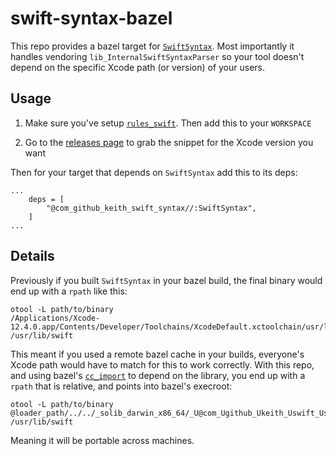 # swift-syntax-bazel

This repo provides a bazel target for
[`SwiftSyntax`](https://github.com/apple/swift-syntax). Most importantly
it handles vendoring `lib_InternalSwiftSyntaxParser` so your tool
doesn't depend on the specific Xcode path (or version) of your users.

## Usage

1. Make sure you've setup
   [`rules_swift`](https://github.com/bazelbuild/rules_swift). Then add
   this to your `WORKSPACE`

2. Go to the [releases
   page](https://github.com/keith/swift-syntax-bazel/releases) to grab
   the snippet for the Xcode version you want

Then for your target that depends on `SwiftSyntax` add this to its deps:

```bzl
...
    deps = [
        "@com_github_keith_swift_syntax//:SwiftSyntax",
    ]
...
```

## Details

Previously if you built `SwiftSyntax` in your bazel build, the final
binary would end up with a `rpath` like this:

```
otool -L path/to/binary
/Applications/Xcode-12.4.0.app/Contents/Developer/Toolchains/XcodeDefault.xctoolchain/usr/lib/swift/macosx
/usr/lib/swift
```

This meant if you used a remote bazel cache in your builds, everyone's
Xcode path would have to match for this to work correctly. With this
repo, and using bazel's
[`cc_import`](https://docs.bazel.build/versions/main/be/c-cpp.html#cc_import)
to depend on the library, you end up with a `rpath` that is relative,
and points into bazel's execroot:

```
otool -L path/to/binary
@loader_path/../../_solib_darwin_x86_64/_U@com_Ugithub_Ukeith_Uswift_Usyntax_S_S_Clibrary___U
/usr/lib/swift
```

Meaning it will be portable across machines.
